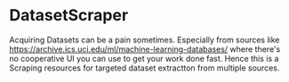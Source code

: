 # DatasetScraper
Acquiring Datasets can be a pain sometimes. Especially from sources like https://archive.ics.uci.edu/ml/machine-learning-databases/ where there's no cooperative UI you can use to get your work done fast. Hence this is a Scraping resources for targeted dataset extractton from multiple sources.
